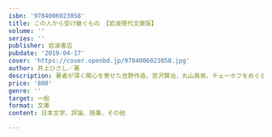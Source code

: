 ```yaml
---
isbn: '9784006023058'
title: この人から受け継ぐもの　【岩波現代文庫版】
volume: ''
series: ''
publisher: 岩波書店
pubdate: '2019-04-17'
cover: 'https://cover.openbd.jp/9784006023058.jpg'
author: 井上ひさし／著
description: 著者が深く関心を寄せた吉野作造，宮沢賢治，丸山眞男，チェーホフをめぐる講演・評論を収録．
price: '800'
genre: ''
target: 一般
format: 文庫
content: 日本文学、評論、随筆、その他

---
```

